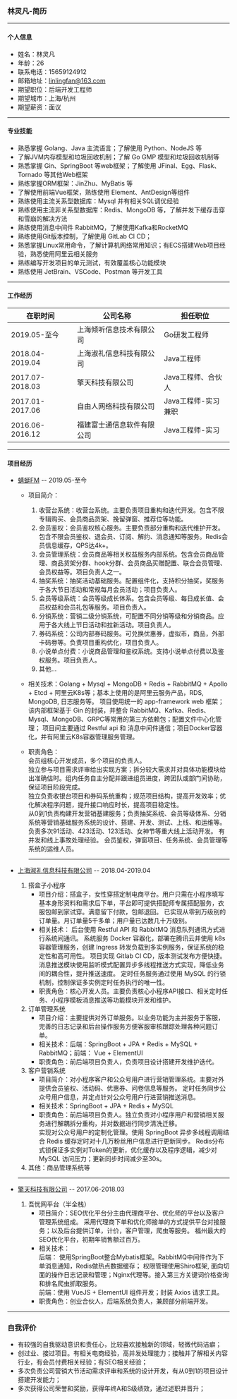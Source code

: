 ### 林灵凡-简历

<hr>

#### 个人信息

- 姓名：林灵凡
- 年龄：26
- 联系电话：15659124912
- 邮箱地址：linlingfan@163.com
- 期望职位：后端开发工程师
- 期望城市：上海/杭州
- 期望薪资：面议

<hr>

#### 专业技能

- 熟悉掌握 Golang、Java 主流语言；了解使用 Python、NodeJS 等
- 了解JVM内存模型和垃圾回收机制；了解 Go GMP 模型和垃圾回收机制等
- 熟悉掌握 Gin、SpringBoot 等web框架；了解使用 JFinal、Egg、Flask、Tornado 等其他Web框架
- 熟练掌握ORM框架：JinZhu、MyBatis 等
- 了解使用前端Vue框架，熟练使用 Element、AntDesign等组件
- 熟练使用主流关系型数据库：Mysql 并有相关SQL调优经验
- 熟练使用主流非关系型数据库：Redis、MongoDB 等，了解并发下缓存击穿和雪崩的解决方法
- 熟练使用消息中间件 RabbitMQ，了解使用Kafka和RocketMQ
- 熟练使用Git版本控制，了解使用 GitLab CI CD；
- 熟悉掌握Linux常用命令，了解计算机网络常用知识；有ECS搭建Web项目经验，熟悉使用阿里云相关服务
- 熟练编写开发项目的单元测试，有效覆盖核心功能模块
- 熟练使用 JetBrain、VSCode、Postman 等开发工具

<hr>

#### 工作经历

|在职时间|公司名称|担任职位|
| ---- | ---- | ---- |
|2019.05-至今|上海倾听信息技术有限公司|Go研发工程师|
|2018.04-2019.04|上海淑礼信息科技有限公司|Java工程师|
|2017.07-2018.03|擎天科技有限公司|Java工程师、合伙人|
|2017.01-2017.06|自由人网络科技有限公司|Java工程师-实习兼职|
|2016.06-2016.12|福建富士通信息软件有限公司|Java工程师-实习|

<hr>

#### 项目经历

- [蜻蜓FM](https://www.qingting.fm/) -- 2019.05-至今
  - 项目简介：
    1. 收营台系统：收营台系统。主要负责项目重构和迭代开发。包含不限专辑购买、会员商品货架、挽留弹窗、推荐位等功能。
    2. 会员鉴权：会员鉴权核心服务。主要负责部分重构和迭代维护开发。包含不限会员鉴权、退会员、订阅、解约、消息通知等服务。Redis会员信息缓存，QPS达4k+。
    3. 会员管理系统：会员商品等相关权益服务内部系统。包含会员商品管理、商品货架分群、hook分群、会员商品买赠配置、联合会员管理、会员权益等。项目负责人之一。
    4. 抽奖系统：抽奖活动基础服务。配置组件化，支持积分抽奖，奖服务于各大节日活动和常规每月会员活动；项目负责人。
    5. 会员等级系统：会员等级成长体系。包含会员等级、每日成长值、会员权益和会员礼包等服务。项目负责人。
    6. 分销系统：营销二级分销系统，可配置不同分销等级和分销商品。应用于各大线上节日活动和拉新活动。项目负责人。
    7. 券码系统：公司内部券码服务。可兑换优惠券，虚拟币，商品，外部卡码劵等。负责项目重构优化，项目负责人。
    8. 小说单点付费：小说商品管理和鉴权系统。支持小说单点付费以及鉴权服务。项目负责人。
    9. 其他...  
  - 相关技术：Golang + Mysql + MongoDB + Redis + RabbitMQ + Apollo + Etcd + 阿里云K8s等；基本上使用的是阿里云服务产品，RDS, MongoDB, 日志服务等。 
    项目使用统一的 app-framework web 框架；该内部框架基于 Gin 的封装，并整合 RabbitMQ、Kafka、Redis、Mysql、MongoDB、GRPC等常用的第三方依赖包；配置文件中心化管理；
    项目间主要通过 Restful api 和 消息中间件通信；项目Docker容器化，并有阿里云K8s容器管理服务管理。
  - 职责角色：  
    会员组核心开发成员，多个项目的负责人。  
    独立参与项目需求评审给出实现方案；拆分较大需求并对具体功能模块给出准确估时。组内任务自主分配并跟进组员进度，跨团队或部门间协助，保证项目阶段完成。  
    独立负责收银台项目和券码系统重构；规范项目结构，提高开发效率；优化解决程序问题，提升接口响应时长，提高项目稳定性。  
    从0到1负责构建开发营销基建服务；负责抽奖系统、会员等级体系、分销系统等营销基础服务系统的设计、搭建、开发、测试、上线、和运维等。  
    负责多次91活动、423活动、123活动、女神节等重大线上活动开发。 有并发和线上事故处理经验。 
    会员鉴权，弹窗项目、任务系统、会员管理等系统的运维人员。
    
    <hr>

- [上海淑礼信息科技有限公司](https://www.dahezi.com) -- 2018.04-2019.04
  1. 搭盒子小程序
     - 项目介绍：搭盒子，女性穿搭定制电商平台。用户只需在小程序填写基本身形资料和需求后下单，平台即可提供搭配师专属搭配服务，衣服包邮到家试穿。满意留下付款，包邮退回。
       已实现从零到万级别的订单量。月订单量5千多单；用户量已达数几十万级别。
     - 相关技术：
       后台使用 Restful API 和 RabbitMQ 消息队列通讯方式进行系统间通讯。
       系统服务 Docker 容器化，部署在腾讯云并使用 k8s 容器管理服务，创建 Ingress 转发负载到多实例服务，保证系统的稳定性和高可用性。
       项目实现 Gitlab CI CD，版本测试发布方便快捷。
       消息推送模块使用监听模式配置异步多线程推送方式实现，降低业务间的耦合性，提升推送速度。
       定时任务服务通过使用 MySQL 的行锁机制，控制保证多实例定时任务执行的唯一性。
     - 职责角色：核心开发人员。主要负责核心小程序API接口、相关定时任务、小程序模板消息推送等功能模块开发和维护。
  2. 订单管理系统
     - 项目介绍：主要提供对外订单服务。以业务功能为主并服务于客服，完善的日志记录和后台操作服务方便客服审核跟踪处理各种问题订单。
     - 相关技术：后端：SpringBoot + JPA + Redis + MySQL + RabbitMQ；前端： Vue + ElementUI
     - 职责角色：前后端项目负责人，负责项目设计搭建开发维护迭代。 
  3. 客户营销系统
     - 项目简介：对小程序客户和公众号用户进行营销管理系统。主要对外提供会员鉴权、活动码、优惠券、问卷信息等服务。
       定时任务同步公众号用户信息，并定点针对公众号用户行进营销推送消息。
     - 相关技术：SpringBoot + JPA + Redis + MySQL
     - 职责角色：前后端项目负责人。独立负责对小程序用户和营销相关服务进行解耦拆分重构，并对数据进行同步清洗迁移。  
       实现对公众号用户的定制化管理。使用 SpringBoot 异步多线程调用结合 Redis 缓存定时对十几万粉丝用户信息进行更新同步。
       Redis分布式锁保证多实例对Token的更新，优化缓存以及程序逻辑，减少对 MySQL 访问压力；更新同步时间减少至30s。
  4. 其他：商品管理系统等  
    <hr>

- [擎天科技有限公司]()  -- 2017.06-2018.03
  1. 吾忧网平台（半全栈）
      - 项目简介：SEO优化平台分主由代理商平台、优化师的平台以及客户管理系统组成。
        采用代理商下单和优化师接单的方式提供平台对接服务；以及后台提供订单，计价，客户管理，爬虫等服务。
        福州最大的SEO优化平台，初期年销售额过百万。
      - 相关技术：  
        后端： 使用SpringBoot整合Mybatis框架。RabbitMQ中间件作为下单消息通知，Redis做热点数据缓存；
        权限管理使用Shiro框架, 面向切面的操作日志记录和管理；Nginx代理等。接入第三方关键词价格查询和排名爬虫抓取服务。  
        前端：使用 VueJS + ElementUI 组件开发；封装 Axios 请求工具。
      - 职责角色：创业合伙人，后端系统负责人，兼顾部分前端开发。

<hr>

### 自我评价

- 有较强的自我驱动意识和责任心，比较喜欢接触新的领域，轻微代码洁癖；
- 创过业、接过项目。有相关电商经验，高并发处理能力；接触并了解相关内容行业，有会员付费相关经验；有SEO相关经验；
- 多次负责公司营销大节活动需求评审和系统的设计开发，有从0到1的项目设计搭建开发能力；
- 多次获得公司荣誉和奖励，获得年终A和S级绩效，通过述职并晋升；